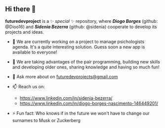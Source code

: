## Hi there 👋
**futuredevproject** is a ✨ _special_ ✨ repository, where **_Diogo Borges_** (github: @Dioo16) and **_Sidenia Bezerra_** (github: @sidenia) cooperate to develop its projects and ideas.

- 🔭 We are currently working on a project to manage psichologists agenda. It's a quite interesting solution. Guess soon a new app is available to everyone! 
- 🌱 We are taking advantages of the pair programming, building new skills and developing older ones, sharing knowledge and having so much fun!

- 💬 Ask more about on futuredevprojects@gmail.com
-  📫 Reach us on:
      * https://www.linkedin.com/in/sidenia-bezerra/
      * https://www.linkedin.com/in/diogo-borges-nascimento-146449201/
   
- ⚡ Fun fact: Who knows if in the future we won't have to change our surnames to Musk or Zuckerberg 
